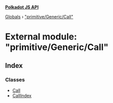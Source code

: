 **[Polkadot JS API](../README.md)**

[Globals](../globals.md) › ["primitive/Generic/Call"](_primitive_generic_call_.md)

# External module: "primitive/Generic/Call"

## Index

### Classes

* [Call](../classes/_primitive_generic_call_.call.md)
* [CallIndex](../classes/_primitive_generic_call_.callindex.md)